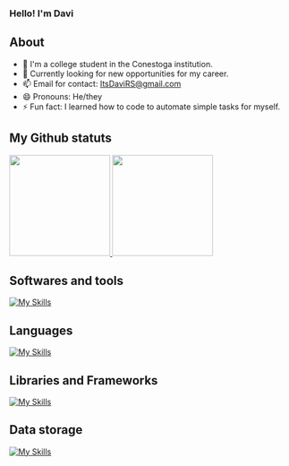 ### Hello! I'm Davi

## About

- 🔭 I'm a college student in the Conestoga institution.
- 🌱 Currently looking for new opportunities for my career.
- 📫 Email for contact: ItsDaviRS@gmail.com
- 😄 Pronouns: He/they
- ⚡ Fun fact: I learned how to code to automate simple tasks for myself.

## My Github statuts

<div>
    <a href="https://github.com/DaviRS0">
    <img height="180em" src="https://github-readme-stats.vercel.app/api?username=DaviRS0&show_icons=true&theme=dark&include_all_commits=true&count_private=true"/>
    <img height="180em" src="https://github-readme-stats.vercel.app/api/top-langs/?username=DaviRS0&layout=compact&langs_count=7&theme=dark"/></a>
</div>

## Softwares and tools
[![My Skills](https://skillicons.dev/icons?i=git,github,blender,visualstudio,vscode)](https://skillicons.dev)

## Languages
[![My Skills](https://skillicons.dev/icons?i=cs,css,html,java,javascript,python,lua)](https://skillicons.dev)

## Libraries and Frameworks
[![My Skills](https://skillicons.dev/icons?i=dotnet,nextjs,nodejs,react)](https://skillicons.dev)

## Data storage
[![My Skills](https://skillicons.dev/icons?i=mysql,sqlite)](https://skillicons.dev)
